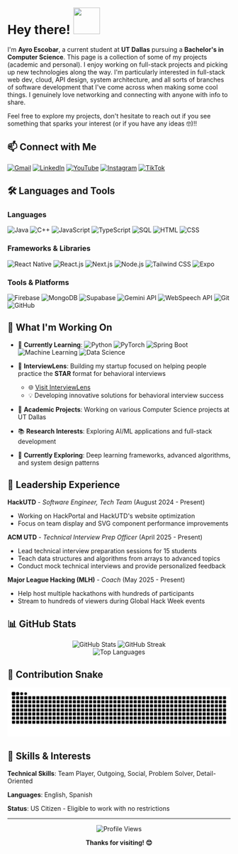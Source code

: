 # Hey there! <img src="https://raw.githubusercontent.com/MartinHeinz/MartinHeinz/master/wave.gif" width="60px" height="60px" />

I'm **Ayro Escobar**, a current student at **UT Dallas** pursuing a **Bachelor's in Computer Science**. This page is a collection of some of my projects (academic and personal). I enjoy working on full-stack projects and picking up new technologies along the way. I'm particularly interested in full-stack web dev, cloud, API design, system architecture, and all sorts of branches of software development that I've come across when making some cool things. I genuinely love networking and connecting with anyone with info to share.

Feel free to explore my projects, don't hesitate to reach out if you see something that sparks your interest (or if you have any ideas 🤓)!!

## 📫 Connect with Me

[![Gmail](https://img.shields.io/badge/Gmail-D14836?style=for-the-badge&logo=gmail&logoColor=white)](mailto:ayro.escobar@gmail.com)
[![LinkedIn](https://img.shields.io/badge/LinkedIn-0077B5?style=for-the-badge&logo=linkedin&logoColor=white)](https://linkedin.com/in/ayroescobar)
[![YouTube](https://img.shields.io/badge/YouTube-FF0000?style=for-the-badge&logo=youtube&logoColor=white)](https://youtube.com/@yAyroDevelops)
[![Instagram](https://img.shields.io/badge/Instagram-E4405F?style=for-the-badge&logo=instagram&logoColor=white)](https://instagram.com/ayro.afk)
[![TikTok](https://img.shields.io/badge/TikTok-000000?style=for-the-badge&logo=tiktok&logoColor=white)](https://tiktok.com/@a.y.r.o)

## 🛠️ Languages and Tools

### Languages
![Java](https://img.shields.io/badge/Java-ED8B00?style=for-the-badge&logo=openjdk&logoColor=white)
![C++](https://img.shields.io/badge/C%2B%2B-00599C?style=for-the-badge&logo=c%2B%2B&logoColor=white)
![JavaScript](https://img.shields.io/badge/JavaScript-F7DF1E?style=for-the-badge&logo=javascript&logoColor=black)
![TypeScript](https://img.shields.io/badge/TypeScript-007ACC?style=for-the-badge&logo=typescript&logoColor=white)
![SQL](https://img.shields.io/badge/SQL-336791?style=for-the-badge&logo=postgresql&logoColor=white)
![HTML](https://img.shields.io/badge/HTML5-E34F26?style=for-the-badge&logo=html5&logoColor=white)
![CSS](https://img.shields.io/badge/CSS3-1572B6?style=for-the-badge&logo=css3&logoColor=white)

### Frameworks & Libraries
![React Native](https://img.shields.io/badge/React_Native-20232A?style=for-the-badge&logo=react&logoColor=61DAFB)
![React.js](https://img.shields.io/badge/React-20232A?style=for-the-badge&logo=react&logoColor=61DAFB)
![Next.js](https://img.shields.io/badge/Next.js-000000?style=for-the-badge&logo=next.js&logoColor=white)
![Node.js](https://img.shields.io/badge/Node.js-43853D?style=for-the-badge&logo=node.js&logoColor=white)
![Tailwind CSS](https://img.shields.io/badge/Tailwind_CSS-38B2AC?style=for-the-badge&logo=tailwind-css&logoColor=white)
![Expo](https://img.shields.io/badge/Expo-1C1E24?style=for-the-badge&logo=expo&logoColor=white)

### Tools & Platforms
![Firebase](https://img.shields.io/badge/Firebase-039BE5?style=for-the-badge&logo=Firebase&logoColor=white)
![MongoDB](https://img.shields.io/badge/MongoDB-4EA94B?style=for-the-badge&logo=mongodb&logoColor=white)
![Supabase](https://img.shields.io/badge/Supabase-3ECF8E?style=for-the-badge&logo=supabase&logoColor=white)
![Gemini API](https://img.shields.io/badge/Gemini_AI-8E75B2?style=for-the-badge&logo=google&logoColor=white)
![WebSpeech API](https://img.shields.io/badge/WebSpeech_API-4285F4?style=for-the-badge&logo=google-chrome&logoColor=white)
![Git](https://img.shields.io/badge/Git-F05032?style=for-the-badge&logo=git&logoColor=white)
![GitHub](https://img.shields.io/badge/GitHub-100000?style=for-the-badge&logo=github&logoColor=white)

## 🚀 What I'm Working On

- 🌱 **Currently Learning**: 
  ![Python](https://img.shields.io/badge/Python-3776AB?style=flat-square&logo=python&logoColor=white)
  ![PyTorch](https://img.shields.io/badge/PyTorch-EE4C2C?style=flat-square&logo=pytorch&logoColor=white)
  ![Spring Boot](https://img.shields.io/badge/Spring_Boot-6DB33F?style=flat-square&logo=spring-boot&logoColor=white)
  ![Machine Learning](https://img.shields.io/badge/Machine_Learning-FF6F00?style=flat-square&logo=tensorflow&logoColor=white)
  ![Data Science](https://img.shields.io/badge/Data_Science-4CAF50?style=flat-square&logo=python&logoColor=white)

- 🚀 **InterviewLens**: Building my startup focused on helping people practice the **STAR** format for behavioral interviews
  - 🌐 [Visit InterviewLens](https://interview-lens.com)
  - 💡 Developing innovative solutions for behavioral interview success

- 🎯 **Academic Projects**: Working on various Computer Science projects at UT Dallas
- 📚 **Research Interests**: Exploring AI/ML applications and full-stack development
- 🔬 **Currently Exploring**: Deep learning frameworks, advanced algorithms, and system design patterns

## 💼 Leadership Experience

**HackUTD** - *Software Engineer, Tech Team* (August 2024 - Present)
- Working on HackPortal and HackUTD's website optimization
- Focus on team display and SVG component performance improvements

**ACM UTD** - *Technical Interview Prep Officer* (April 2025 - Present)
- Lead technical interview preparation sessions for 15 students
- Teach data structures and algorithms from arrays to advanced topics
- Conduct mock technical interviews and provide personalized feedback

**Major League Hacking (MLH)** - *Coach* (May 2025 - Present)
- Help host multiple hackathons with hundreds of participants
- Stream to hundreds of viewers during Global Hack Week events

## 📊 GitHub Stats

<div align="center">
  <img src="https://github-readme-stats.vercel.app/api?username=ayroescobar&show_icons=true&theme=tokyonight&count_private=true&hide_border=true&include_all_commits=true" height="180" alt="GitHub Stats" />
  <img src="https://github-readme-streak-stats-eight.vercel.app?user=ayroescobar&theme=tokyonight&hide_border=true" height="180" alt="GitHub Streak" />
</div>

<div align="center">
  <img src="https://github-readme-stats.vercel.app/api/top-langs/?username=ayroescobar&layout=compact&theme=tokyonight&hide_border=true&langs_count=10&card_width=500" height="180" alt="Top Languages" />
</div>

## 🐍 Contribution Snake

<div align="center">
  <picture>
    <source media="(prefers-color-scheme: dark)" srcset="https://raw.githubusercontent.com/ayroescobar/ayroescobar/output/github-contribution-grid-snake-dark.svg">
    <source media="(prefers-color-scheme: light)" srcset="https://raw.githubusercontent.com/ayroescobar/ayroescobar/output/github-contribution-grid-snake.svg">
    <img alt="github contribution grid snake animation" src="https://raw.githubusercontent.com/ayroescobar/ayroescobar/output/github-contribution-grid-snake.svg">
  </picture>
</div>

## 🎯 Skills & Interests

**Technical Skills**: Team Player, Outgoing, Social, Problem Solver, Detail-Oriented

**Languages**: English, Spanish

**Status**: US Citizen - Eligible to work with no restrictions

---

<div align="center">
  <img src="https://komarev.com/ghpvc/?username=ayroescobar&color=blueviolet&style=for-the-badge&label=Profile+Views" alt="Profile Views" />
</div>

<div align="center">
  
  **Thanks for visiting! 😊**
  
</div>
